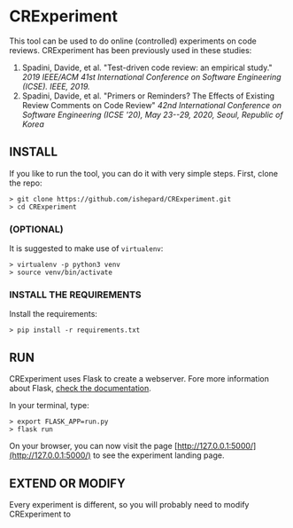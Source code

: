 # CRExperiment
This tool can be used to do online (controlled) experiments on code reviews. CRExperiment has been previously used in these studies:

1. Spadini, Davide, et al. "Test-driven code review: an empirical study." *2019 IEEE/ACM 41st International Conference on Software Engineering (ICSE). IEEE, 2019.*
2. Spadini, Davide, et al. "Primers or Reminders? The Effects of Existing Review Comments on Code Review" *42nd International Conference on Software Engineering (ICSE '20), May 23--29, 2020, Seoul, Republic of Korea*


## INSTALL
If you like to run the tool, you can do it with very simple steps.
First, clone the repo:

```
> git clone https://github.com/ishepard/CRExperiment.git
> cd CRExperiment
```

### (OPTIONAL)

It is suggested to make use of `virtualenv`:

```
> virtualenv -p python3 venv
> source venv/bin/activate
```

### INSTALL THE REQUIREMENTS

Install the requirements:

```
> pip install -r requirements.txt
```

## RUN
CRExperiment uses Flask to create a webserver. Fore more information about Flask, [check the documentation](http://flask.palletsprojects.com/en/1.1.x/).

In your terminal, type:

```
> export FLASK_APP=run.py
> flask run
```
On your browser, you can now visit the page [http://127.0.0.1:5000/](http://127.0.0.1:5000/) to see the experiment landing page. 

## EXTEND OR MODIFY
Every experiment is different, so you will probably need to modify CRExperiment to 